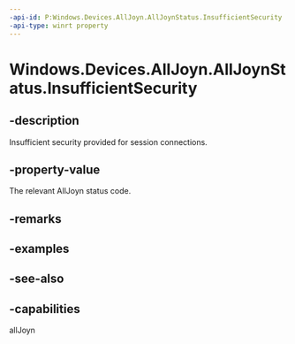 ```yaml
---
-api-id: P:Windows.Devices.AllJoyn.AllJoynStatus.InsufficientSecurity
-api-type: winrt property
---
```


<!-- Property syntax
public int InsufficientSecurity { get; }
-->

# Windows.Devices.AllJoyn.AllJoynStatus.InsufficientSecurity

## -description
Insufficient security provided for session connections.

## -property-value
The relevant AllJoyn status code.

## -remarks

## -examples

## -see-also


## -capabilities
allJoyn